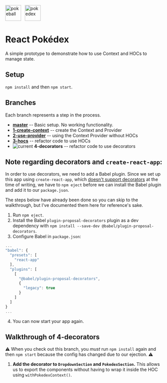 <img src="https://i.dlpng.com/static/png/89133_thumb.png" alt="pokeball" height="50"/> &nbsp; <img src="https://people.rit.edu/jrm2516/330/gamedex/pokedex.png" alt="pokedex" height="50"/>  

# React Pokédex 

A simple prototype to demonstrate how to use Context and HOCs to manage state. 

## Setup
`npm install` and then `npm start`.

## Branches
Each branch represents a step in the process.

- **[master](https://github.com/siuangie91/react-pokedex/tree/master)** -- Basic setup. No working functionality.
- **[1-create-context](https://github.com/siuangie91/react-pokedex/tree/1-create-context)** -- create the Context and Provider
- **[2-use-provider](https://github.com/siuangie91/react-pokedex/tree/2-use-provider)** -- using the Context Provider without HOCs
- **[3-hocs](https://github.com/siuangie91/react-pokedex/tree/3-hocs)** -- refactor code to use HOCs
- ![current](https://img.shields.io/badge/current-blue.svg) **4-decorators** -- refactor code to use decorators

## Note regarding decorators and `create-react-app`:

In order to use decorators, we need to add a Babel plugin. Since we set up this app using `create-react-app`, which [doesn't support decorators](https://facebook.github.io/create-react-app/docs/can-i-use-decorators) at the time of writing, we have to `npm eject` before we can install the Babel plugin and add it to our `package.json`.

The steps below have already been done so you can skip to the walkthrough, but I've documented them here for reference's sake.
1. Run `npm eject`.
2. Install the Babel `plugin-proposal-decorators` plugin as a dev dependency with `npm install --save-dev @babel/plugin-proposal-decorators`.
3. Configure Babel in `package.json`:
```javascript
...
"babel": {
  "presets": [
    "react-app"
  ],
  "plugins": [
    [
      "@babel/plugin-proposal-decorators",
      {
        "legacy": true
      }
    ]
  ]
}
...
```
4. You can now start your app again.

## Walkthrough of 4-decorators
:warning: When you check out this branch, you _must_ run `npm install` again and then `npm start` because the config has changed due to our ejection. :warning:
1. **Add the decorator to `DropdownSection` and `PokedexSection`.** This allows us to export the components without having to wrap it inside the HOC using `withPokedexContext()`.